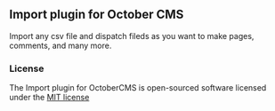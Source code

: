 ## Import plugin for October CMS

Import any csv file and dispatch fileds as you want to make pages, comments, and many more.

### License

The Import plugin for OctoberCMS is open-sourced software licensed under the [MIT license](http://opensource.org/licenses/MIT)

